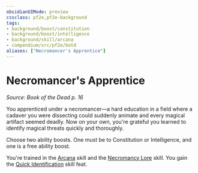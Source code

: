 ```yaml
---
obsidianUIMode: preview
cssclass: pf2e,pf2e-background
tags:
- background/boost/constitution
- background/boost/intelligence
- background/skill/arcana
- compendium/src/pf2e/botd
aliases: ["Necromancer's Apprentice"]
---
```

# Necromancer's Apprentice
*Source: Book of the Dead p. 16*  

You apprenticed under a necromancer—a hard education in a field where a cadaver you were dissecting could suddenly animate and every magical artifact seemed deadly. Now on your own, you're grateful you learned to identify magical threats quickly and thoroughly.

Choose two ability boosts. One must be to Constitution or Intelligence, and one is a free ability boost.

You're trained in the [Arcana](skills.md#Arcana) skill and the [Necromancy Lore](skills.md#Lore) skill. You gain the [Quick Identification](quick-identification.md) skill feat.